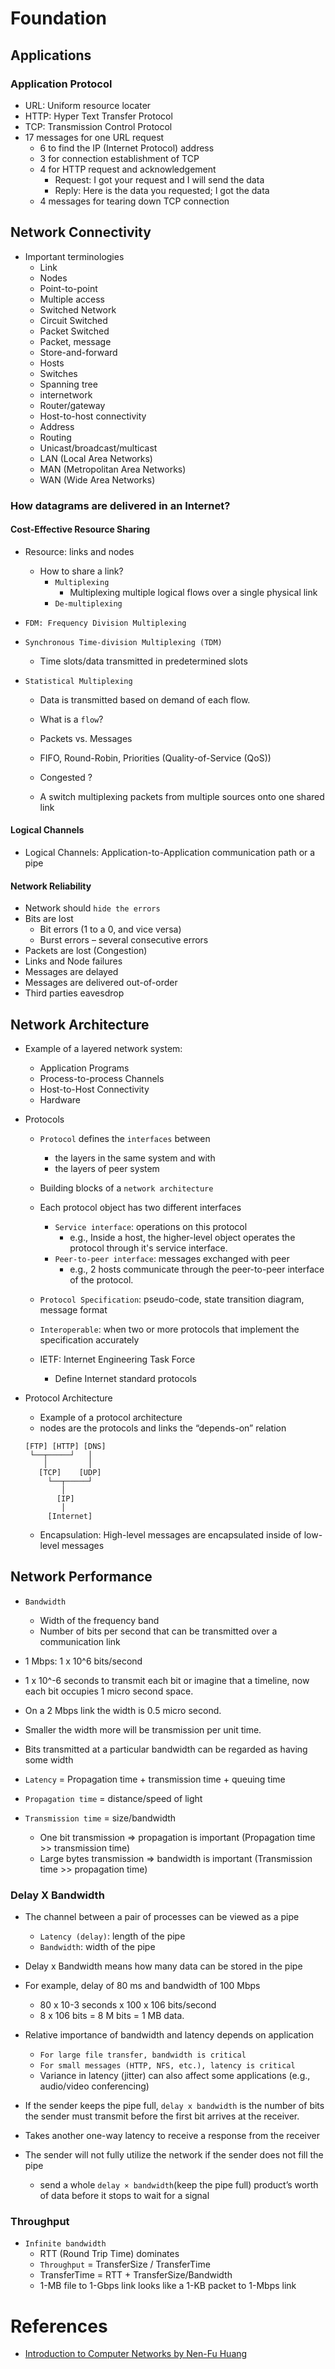 # Foundation

## Applications

### Application Protocol
* URL: Uniform resource locater
* HTTP: Hyper Text Transfer Protocol
* TCP: Transmission Control Protocol
* 17 messages for one URL request
    * 6 to find the IP (Internet Protocol) address
    * 3 for connection establishment of TCP
    * 4 for HTTP request and acknowledgement
        * Request: I got your request and I will send the data
        * Reply: Here is the data you requested; I got the data
    * 4 messages for tearing down TCP connection

## Network Connectivity
* Important terminologies
    * Link
    * Nodes
    * Point-to-point
    * Multiple access
    * Switched Network
    * Circuit Switched
    * Packet Switched
    * Packet, message
    * Store-and-forward
    * Hosts
    * Switches
    * Spanning tree
    * internetwork
    * Router/gateway
    * Host-to-host connectivity
    * Address
    * Routing
    * Unicast/broadcast/multicast
    * LAN (Local Area Networks)
    * MAN (Metropolitan Area Networks)
    * WAN (Wide Area Networks)

### How datagrams are delivered in an Internet?

#### Cost-Effective Resource Sharing
* Resource: links and nodes
    * How to share a link?
        * `Multiplexing`
            * Multiplexing multiple logical flows over a single physical link
        * `De-multiplexing`
* `FDM: Frequency Division Multiplexing`
* `Synchronous Time-division Multiplexing (TDM)`
    * Time slots/data transmitted in predetermined slots

* `Statistical Multiplexing`
    * Data is transmitted based on demand of each flow.
    * What is a `flow`?
    * Packets vs. Messages
    * FIFO, Round-Robin, Priorities (Quality-of-Service (QoS))
    * Congested ?
    
    * A switch multiplexing packets from multiple sources onto one shared link

#### Logical Channels
* Logical Channels: Application-to-Application communication path or a pipe

#### Network Reliability
* Network should `hide the errors`
* Bits are lost
    * Bit errors (1 to a 0, and vice versa)
    * Burst errors – several consecutive errors
* Packets are lost (Congestion)
* Links and Node failures
* Messages are delayed
* Messages are delivered out-of-order
* Third parties eavesdrop

## Network Architecture
* Example of a layered network system:
    * Application Programs
    * Process-to-process Channels
    * Host-to-Host Connectivity
    * Hardware

* Protocols
    * `Protocol` defines the `interfaces` between
        * the layers in the same system and with
        * the layers of peer system
    * Building blocks of a `network architecture`
    * Each protocol object has two different interfaces
        * `Service interface`: operations on this protocol
            * e.g., Inside a host, the higher-level object operates the protocol through it's service interface. 
        * `Peer-to-peer interface`: messages exchanged with peer
            * e.g., 2 hosts communicate through the peer-to-peer interface of the protocol.

    * `Protocol Specification`: pseudo-code, state transition diagram, message format
    * `Interoperable`: when two or more protocols that implement the specification accurately
    * IETF: Internet Engineering Task Force
        * Define Internet standard protocols
 
* Protocol Architecture
    * Example of a protocol architecture
    * nodes are the protocols and links the “depends-on” relation

    ```
    [FTP] [HTTP] [DNS]
     └──┬─────┘   │
        │         │ 
       [TCP]    [UDP]
         └──┬─────┘
            │
           [IP]
            │
         [Internet]
    ``` 
    * Encapsulation: High-level messages are encapsulated inside of low-level messages

## Network Performance
* `Bandwidth`
    * Width of the frequency band
    * Number of bits per second that can be transmitted over a communication link
  
* 1 Mbps: 1 x 10^6 bits/second 
* 1 x 10^-6 seconds to transmit each bit or imagine that a timeline, now each bit occupies 1 micro second space.
* On a 2 Mbps link the width is 0.5 micro second.
* Smaller the width more will be transmission per unit time.
* Bits transmitted at a particular bandwidth can be regarded as having some width

* `Latency` = Propagation time + transmission time + queuing time
* `Propagation time` = distance/speed of light
* `Transmission time` = size/bandwidth
    * One bit transmission => propagation is important (Propagation time >> transmission time)
    * Large bytes transmission => bandwidth is important (Transmission time >> propagation time)
    
### Delay X Bandwidth
* The channel between a pair of processes can be viewed as a pipe
    * `Latency (delay)`: length of the pipe
    * `Bandwidth`: width of the pipe
* Delay x Bandwidth means how many data can be stored in the pipe
* For example, delay of 80 ms and bandwidth of 100 Mbps
    * 80 x 10-3 seconds x 100 x 106 bits/second
     * 8 x 106 bits = 8 M bits = 1 MB data.

* Relative importance of bandwidth and latency depends on application
    * `For large file transfer, bandwidth is critical`
    * `For small messages (HTTP, NFS, etc.), latency is critical`
    * Variance in latency (jitter) can also affect some applications (e.g., audio/video conferencing)

* If the sender keeps the pipe full, `delay x bandwidth` is the number of bits the sender must transmit before the first bit arrives at the receiver.
* Takes another one-way latency to receive a response from the receiver
* The sender will not fully utilize the network if the sender does not fill the pipe
    * send a whole `delay × bandwidth`(keep the pipe full) product’s worth of data before it stops to wait for a signal

### Throughput
* `Infinite bandwidth`
    * RTT (Round Trip Time) dominates
    * `Throughput` = TransferSize / TransferTime
    * TransferTime = RTT + TransferSize/Bandwidth
    * 1-MB file to 1-Gbps link looks like a 1-KB packet to 1-Mbps link

# References
* [Introduction to Computer Networks by Nen-Fu Huang](https://youtube.com/playlist?list=PLS0SUwlYe8cxktXNovos9xleroaWyb-z5)
